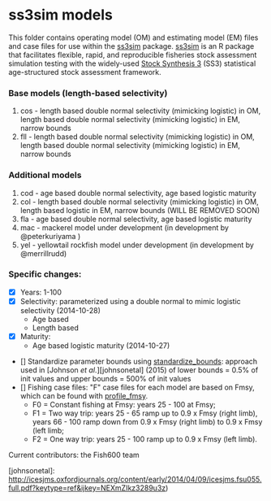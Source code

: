 # ss3sim models

This folder contains operating model (OM) and estimating model (EM) files and case files for use within the [ss3sim][ss3sim] package. [ss3sim][ss3sim] is an R package that facilitates flexible, rapid, and reproducible fisheries stock assessment simulation testing with the widely-used [Stock Synthesis 3][SS3] (SS3) statistical age-structured stock assessment framework.

### Base models (length-based selectivity)
  1. cos - length based double normal selectivity (mimicking logistic) in OM, length based double normal selectivity (mimicking logistic) in EM, narrow bounds
  2. fll - length based double normal selectivity (mimicking logistic) in OM, length based double normal selectivity (mimicking logistic) in EM, narrow bounds

### Additional models
  1. cod - age based double normal selectivity, age based logistic maturity
  2. col - length based double normal selectivity (mimicking logistic) in OM, length based logistic in EM, narrow bounds (WILL BE REMOVED SOON)
  3. fla - age based double normal selectivity, age based logistic maturity
  4. mac - mackerel model under development (in development by @peterkuriyama )
  5. yel - yellowtail rockfish model under development (in development by @merrillrudd)

### Specific changes: 
- [x] Years: 1-100
- [x] Selectivity: parameterized using a double normal to mimic logistic selectivity (2014-10-28)
   * Age based
   * Length based
- [x] Maturity:
   * Age based logistic maturity (2014-10-27)
- [] Standardize parameter bounds using [standardize_bounds](https://github.com/ss3sim/ss3sim/blob/master/R/standardize_bounds.R): approach used in [Johnson *et al*.][johnsonetal] (2015) of lower bounds = 0.5% of init values and upper bounds = 500% of init values
- [] Fishing case files: "F" case files for each model are based on Fmsy, which can be found with [profile_fmsy](https://github.com/ss3sim/ss3sim/blob/master/R/profile_fmsy.r).
   * F0 = Constant fishing at Fmsy: years 25 - 100 at Fmsy;
   * F1 = Two way trip: years 25 - 65 ramp up to 0.9 x Fmsy (right limb), years 66 - 100 ramp down from 0.9 x Fmsy (right limb) to 0.9 x Fmsy (left limb;
   * F2 = One way trip: years 25 - 100 ramp up to 0.9 x Fmsy (left limb).

Current contributors: the Fish600 team

[vignette]: https://dl.dropboxusercontent.com/u/254940/ss3sim-vignette.pdf
[paper]: http://www.plosone.org/article/info%3Adoi%2F10.1371%2Fjournal.pone.0092725
[SS3]: http://nft.nefsc.noaa.gov/Stock_Synthesis_3.htm
[r-project]: http://www.r-project.org/
[SAFS]: http://fish.washington.edu/
[ss3sim]: https://github.com/ss3sim/ss3sim
[johnsonetal]: http://icesjms.oxfordjournals.org/content/early/2014/04/09/icesjms.fsu055.full.pdf?keytype=ref&ijkey=NEXmZIkz3289u3z)
